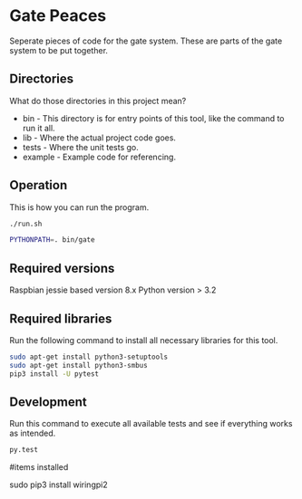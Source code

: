 # Gate Peaces

Seperate pieces of code for the gate system.
These are parts of the gate system to be put together. 


## Directories

What do those directories in this project mean?

* bin - This directory is for entry points of this tool, like the command to run it all.
* lib - Where the actual project code goes.
* tests - Where the unit tests go.
* example - Example code for referencing.


## Operation

This is how you can run the program.
```sh
./run.sh
```

```sh
PYTHONPATH=. bin/gate
```
## Required versions
Raspbian jessie based version 8.x
Python version > 3.2

## Required libraries

Run the following command to install all necessary libraries for this tool.

```sh
sudo apt-get install python3-setuptools
sudo apt-get install python3-smbus
pip3 install -U pytest
```


## Development

Run this command to execute all available tests and see if everything works as intended.

```sh
py.test
```

#items installed

sudo pip3 install wiringpi2

